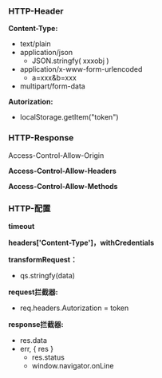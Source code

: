 ### HTTP-Header

**Content-Type:**

- text/plain
- application/json
  - JSON.stringfy( xxxobj )
- application/x-www-form-urlencoded
  - a=xxx&b=xxx
- multipart/form-data

**Autorization:**

- localStorage.getItem("token")

### HTTP-Response

Access-Control-Allow-Origin

**Access-Control-Allow-Headers**

**Access-Control-Allow-Methods**

### HTTP-配置

**timeout**

**headers['Content-Type']，withCredentials**

**transformRequest：**

- qs.stringfy(data)

**request拦截器:**

- req.headers.Autorization = token

**response拦截器:**

- res.data
- err, { res }
  - res.status
  - window.navigator.onLine

